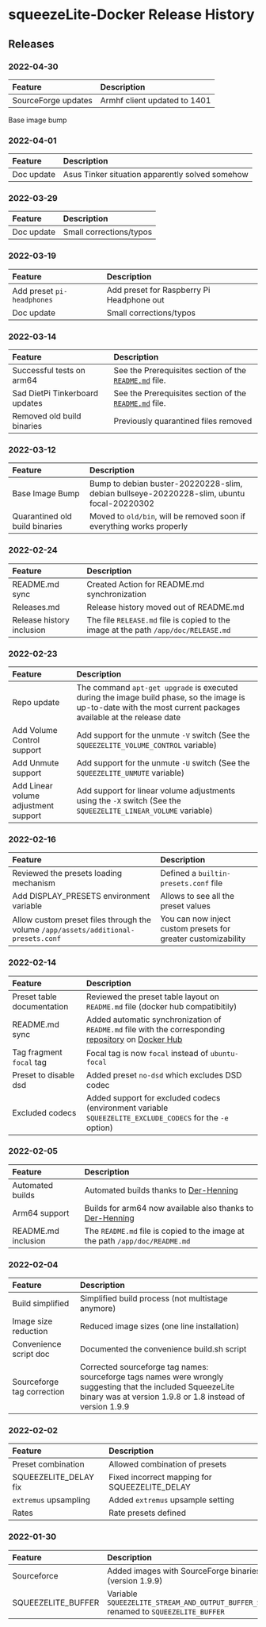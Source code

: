 # squeezeLite-Docker Release History

## Releases

### 2022-04-30

Feature|Description
:---|:---
SourceForge updates|Armhf client updated to 1401
Base image bump

### 2022-04-01

Feature|Description
:---|:---
Doc update|Asus Tinker situation apparently solved somehow

### 2022-03-29

Feature|Description
:---|:---
Doc update|Small corrections/typos

### 2022-03-19

Feature|Description
:---|:---
Add preset `pi-headphones`|Add preset for Raspberry Pi Headphone out
Doc update|Small corrections/typos

### 2022-03-14

Feature|Description
:---|:---
Successful tests on arm64|See the Prerequisites section of the [`README.md`](https://github.com/GioF71/squeezelite-docker/blob/main/README.md) file.
Sad DietPi Tinkerboard updates|See the Prerequisites section of the [`README.md`](https://github.com/GioF71/squeezelite-docker/blob/main/README.md) file.
Removed old build binaries|Previously quarantined files removed

### 2022-03-12

Feature|Description
:---|:---
Base Image Bump|Bump to debian buster-20220228-slim, debian bullseye-20220228-slim, ubuntu focal-20220302
Quarantined old build binaries|Moved to `old/bin`, will be removed soon if everything works properly

### 2022-02-24

Feature|Description
:---|:---
README.md sync|Created Action for README.md synchronization
Releases.md|Release history moved out of README.md
Release history inclusion|The file `RELEASE.md` file is copied to the image at the path `/app/doc/RELEASE.md`

### 2022-02-23

Feature|Description
:---|:---
Repo update|The command `apt-get upgrade` is executed during the image build phase, so the image is up-to-date with the most current packages available at the release date
Add Volume Control support|Add support for the unmute `-V` switch (See the `SQUEEZELITE_VOLUME_CONTROL` variable)
Add Unmute support|Add support for the unmute `-U` switch (See the `SQUEEZELITE_UNMUTE` variable)
Add Linear volume adjustment support|Add support for linear volume adjustments using the `-X` switch (See the `SQUEEZELITE_LINEAR_VOLUME` variable)

### 2022-02-16

Feature|Description
:---|:---
Reviewed the presets loading mechanism|Defined a `builtin-presets.conf` file
Add DISPLAY_PRESETS environment variable|Allows to see all the preset values
Allow custom preset files through the volume `/app/assets/additional-presets.conf`|You can now inject custom presets for greater customizability

### 2022-02-14

Feature|Description
:---|:---
Preset table documentation|Reviewed the preset table layout on `README.md` file (docker hub compatibitily)
README.md sync|Added automatic synchronization of `README.md` file with the corresponding [repository](https://hub.docker.com/r/giof71/squeezelite) on [Docker Hub](https://hub.docker.com)
Tag fragment `focal` tag|Focal tag is now `focal` instead of `ubuntu-focal`
Preset to disable dsd|Added preset `no-dsd` which excludes DSD codec
Excluded codecs|Added support for excluded codecs (environment variable `SQUEEZELITE_EXCLUDE_CODECS` for the `-e` option)

### 2022-02-05

Feature|Description
:---|:---
Automated builds|Automated builds thanks to [Der-Henning](https://github.com/Der-Henning/)
Arm64 support|Builds for arm64 now available also thanks to [Der-Henning](https://github.com/Der-Henning/)
README.md inclusion|The `README.md` file is copied to the image at the path `/app/doc/README.md`

### 2022-02-04

Feature|Description
:---|:---
Build simplified|Simplified build process (not multistage anymore)
Image size reduction|Reduced image sizes (one line installation)
Convenience script doc|Documented the convenience build.sh script
Sourceforge tag correction|Corrected sourceforge tag names: sourceforge tags names were wrongly suggesting that the included SqueezeLite binary was at version 1.9.8 or 1.8 instead of version 1.9.9

### 2022-02-02

Feature|Description
:---|:---
Preset combination|Allowed combination of presets
SQUEEZELITE_DELAY fix|Fixed incorrect mapping for SQUEEZELITE_DELAY
`extremus` upsampling|Added `extremus` upsample setting
Rates|Rate presets defined

### 2022-01-30

Feature|Description
:---|:---
Sourceforce|Added images with SourceForge binaries (version 1.9.9)
SQUEEZELITE_BUFFER|Variable `SQUEEZELITE_STREAM_AND_OUTPUT_BUFFER_SIZE` renamed to `SQUEEZELITE_BUFFER`
